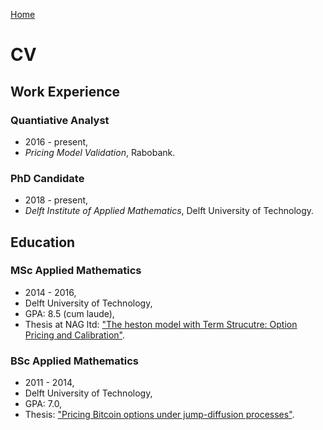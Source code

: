 [Home](index.md)

# CV

## Work Experience

### Quantiative Analyst
   * 2016 - present,
   * *Pricing Model Validation*, Rabobank.

### PhD Candidate
   * 2018 - present,
   * *Delft Institute of Applied Mathematics*, Delft University of Technology.  

 
## Education

### MSc Applied Mathematics
   * 2014 - 2016,
   * Delft University of Technology,
   * GPA: 8.5 (cum laude),
   * Thesis at NAG ltd: ["The heston model with Term Strucutre: Option Pricing and Calibration"](   http://resolver.tudelft.nl/uuid:eb4a8dd4-e024-48d7-9784-4bbecbebe1f1).
   

### BSc Applied Mathematics
   * 2011 - 2014,
   * Delft University of Technology,
   * GPA: 7.0,
   * Thesis: ["Pricing Bitcoin options under jump-diffusion processes"](http://resolver.tudelft.nl/uuid:c9e40f25-738e-4c69-a747-e10de372dc42).
